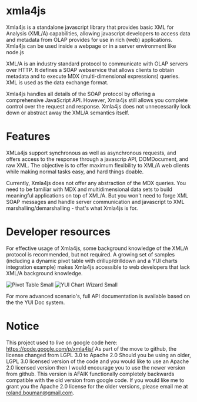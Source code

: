 xmla4js
=======

Xmla4js is a standalone javascript library that provides basic XML for Analysis (XML/A) capabilities, allowing javascript developers to access data and metadata from OLAP provides for use in rich (web) applications. Xmla4js can be used inside a webpage or in a server environment like node.js

XML/A is an industry standard protocol to communicate with OLAP servers over HTTP. It defines a SOAP webservice that allows clients to obtain metadata and to execute MDX (multi-dimensional expressions) queries. XML is used as the data exchange format.

Xmla4js handles all details of the SOAP protocol by offering a comprehensive JavaScript API. However, Xmla4js still allows you complete control over the request and response. Xmla4js does not unnecessarily lock down or abstract away the XML/A semantics itself.

Features
========
XMLa4js support synchronous as well as asynchronous requests, and offers access to the response through a javascrip API, DOMDocument, and raw XML. The objective is to offer maximum flexibility to XML/A web clients while making normal tasks easy, and hard things doable.

Currently, Xmla4js does not offer any abstraction of the MDX queries. You need to be familiar with MDX and multidimensional data sets to build meaningful applications on top of XML/A. But you won't need to forge XML SOAP messages and handle server communication and javascript to XML marshalling/demarshalling - that's what Xmla4js is for.

Developer resources
===================
For effective usage of Xmla4js, some background knowledge of the XML/A protocol is recommended, but not required. A growing set of samples (including a dynamic pivot table with drillup/drilldown and a YUI charts integration example) makes Xmla4js accessible to web developers that lack XML/A background knowledge.

![Pivot Table Small](https://raw.github.com/latinojoel/xmla4js/master/samples/pivot-table-small.png)
![YUI Chart Wizard Small](https://raw.github.com/latinojoel/xmla4js/master/samples/yui-chart-wizard-small.png)

For more advanced scenario's, full API documentation is available based on the the YUI Doc system.

Notice
======
This project used to live on google code here: https://code.google.com/p/xmla4js/
As part of the move to github, the license changed from LGPL 3.0 to Apache 2.0
Should you be using an older, LGPL 3.0 licensed version of the code and you would like to use an Apache 2.0 licensed version then I would encourage you to use the newer version from github. This version is AFAIK functionally completely backwards compatible with the old version from google code. If you would like me to grant you the Apache 2.0  license for the older versions, please email me at roland.bouman@gmail.com.
